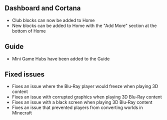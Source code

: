 ## Dashboard and Cortana
- Club blocks can now be added to Home
- New blocks can be added to Home with the "Add More" section at the bottom of Home

## Guide
- Mini Game Hubs have been added to the Guide

## Fixed issues
- Fixes an issue where the Blu-Ray player would freeze when playing 3D content
- Fixes an issue with corrupted graphics when playing 3D Blu-Ray content
- Fixes an issue with a black screen when playing 3D Blu-Ray content
- Fixes an issue that prevented players from converting worlds in Minecraft